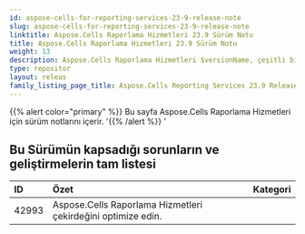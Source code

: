 ```yaml
---
id: aspose-cells-for-reporting-services-23-9-release-note
slug: aspose-cells-for-reporting-services-23-9-release-note
linktitle: Aspose.Cells Raporlama Hizmetleri 23.9 Sürüm Notu
title: Aspose.Cells Raporlama Hizmetleri 23.9 Sürüm Notu
weight: 13
description: Aspose.Cells Raporlama Hizmetleri $versionName, çeşitli biçimlerdeki raporların oluşturulmasını destekler. örneğin Xlsx, Pdf, Json, Docx, Pptx, Html, Svg, Ods, Png vb.
type: repositor
layout: releas
family_listing_page_title: Aspose.Cells Reporting Services 23.9 Release Note
---
```

{{% alert color="primary" %}} 
Bu sayfa Aspose.Cells Raporlama Hizmetleri için sürüm notlarını içerir.
'{{% /alert %}} '
##  **Bu Sürümün kapsadığı sorunların ve geliştirmelerin tam listesi**

|**ID**|**Özet**|**Kategori**|
| :- | :- | :- |
| 42993 | Aspose.Cells Raporlama Hizmetleri çekirdeğini optimize edin.|

